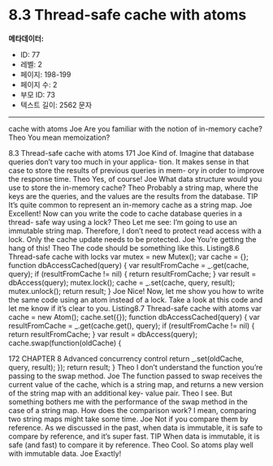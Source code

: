 # 8.3 Thread-safe cache with atoms

**메타데이터:**
- ID: 77
- 레벨: 2
- 페이지: 198-199
- 페이지 수: 2
- 부모 ID: 73
- 텍스트 길이: 2562 문자

---

cache with atoms
Joe Are you familiar with the notion of in-memory cache?
Theo You mean memoization?

8.3 Thread-safe cache with atoms 171
Joe Kind of. Imagine that database queries don’t vary too much in your applica-
tion. It makes sense in that case to store the results of previous queries in mem-
ory in order to improve the response time.
Theo Yes, of course!
Joe What data structure would you use to store the in-memory cache?
Theo Probably a string map, where the keys are the queries, and the values are the
results from the database.
TIP It’s quite common to represent an in-memory cache as a string map.
Joe Excellent! Now can you write the code to cache database queries in a thread-
safe way using a lock?
Theo Let me see: I’m going to use an immutable string map. Therefore, I don’t
need to protect read access with a lock. Only the cache update needs to be
protected.
Joe You’re getting the hang of this!
Theo The code should be something like this.
Listing8.6 Thread-safe cache with locks
var mutex = new Mutex();
var cache = {};
function dbAccessCached(query) {
var resultFromCache = _.get(cache, query);
if (resultFromCache != nil) {
return resultFromCache;
}
var result = dbAccess(query);
mutex.lock();
cache = _.set(cache, query, result);
mutex.unlock();
return result;
}
Joe Nice! Now, let me show you how to write the same code using an atom instead
of a lock. Take a look at this code and let me know if it’s clear to you.
Listing8.7 Thread-safe cache with atoms
var cache = new Atom();
cache.set({});
function dbAccessCached(query) {
var resultFromCache = _.get(cache.get(), query);
if (resultFromCache != nil) {
return resultFromCache;
}
var result = dbAccess(query);
cache.swap(function(oldCache) {

172 CHAPTER 8 Advanced concurrency control
return _.set(oldCache, query, result);
});
return result;
}
Theo I don’t understand the function you’re passing to the swap method.
Joe The function passed to swap receives the current value of the cache, which is a
string map, and returns a new version of the string map with an additional key-
value pair.
Theo I see. But something bothers me with the performance of the swap method in
the case of a string map. How does the comparison work? I mean, comparing
two string maps might take some time.
Joe Not if you compare them by reference. As we discussed in the past, when data
is immutable, it is safe to compare by reference, and it’s super fast.
TIP When data is immutable, it is safe (and fast) to compare it by reference.
Theo Cool. So atoms play well with immutable data.
Joe Exactly!